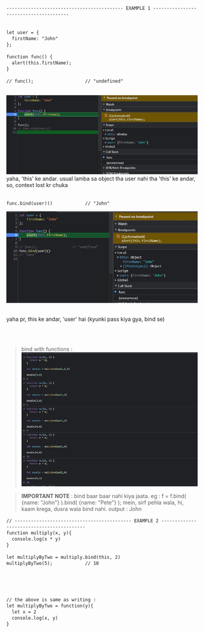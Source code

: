 ``` 
------------------------------------------- EXAMPLE 1 ---------------------------------------


let user = {
  firstName: "John"
};

function func() {
  alert(this.firstName);
}

// func();                   // "undefined"   


```

 ![](/bootstrapsImages/bind1.jpg)
yaha, 'this' ke andar. usual lamba sa object tha
user nahi tha 'this' ke andar,
so, context lost kr chuka
<br>
<br>

```
func.bind(user)()            // "John"
```
 ![](/bootstrapsImages/bind2.jpg)

<br>
yaha pr, this ke andar, 'user' hai (kyunki pass kiya gya, bind se)

<br> <br>


>  bind with functions  : 
 ![](/bootstrapsImages/bind_function.jpg)



> **IMPORTANT NOTE** : bind baar baar nahi kiya jaata. 
eg : f = f.bind( {name: "John"} ).bind( {name: "Pete"} );
mein, sirf pehla wala, hi, kaam krega, 
dusra wala bind nahi.
output  : John 




```
// ------------------------------------------- EXAMPLE 2 ------------------------------------------
function multiply(x, y){
  console.log(x * y)
}

let multiplyByTwo = multiply.bind(this, 2)
multiplyByTwo(5);            // 10 





// the above is same as writing : 
let multiplyByTwo = function(y){
  let x = 2
  console.log(x, y)
}

```


